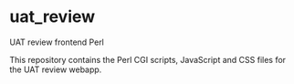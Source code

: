 # uat_review
UAT review frontend Perl

This repository contains the Perl CGI scripts, JavaScript and CSS files for the UAT review webapp.

